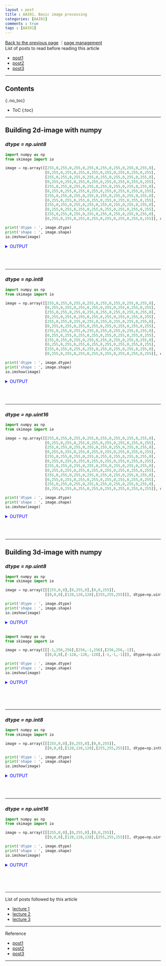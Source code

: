 ```yaml
---
layout : post
title : AAI01, Basic image processing
categories: [AAI01]
comments : true
tags : [AAI01]
---
```

[Back to the previous page](https://userdyk-github.github.io/Study.html) ｜<a href="https://github.com/userdyk-github/userdyk-github.github.io/blob/master/_posts/AAI01/2019-08-13-AAI01-Basic-image-processing.md" target="_blank">page management</a><br>
List of posts to read before reading this article
- <a href='https://userdyk-github.github.io/'>post1</a>
- <a href='https://userdyk-github.github.io/'>post2</a>
- <a href='https://userdyk-github.github.io/'>post3</a>

---

## Contents
{:.no_toc}

* ToC
{:toc}

<hr class="division1">

## **Building 2d-image with numpy**

### ***dtype = np.uint8***

```python
import numpy as np
from skimage import io

image = np.array([[255,0,255,0,255,0,255,0,255,0,255,0,255,0,255,0],
                  [0,255,0,255,0,255,0,255,0,255,0,255,0,255,0,255],
                  [255,0,255,0,255,0,255,0,255,0,255,0,255,0,255,0],
                  [0,255,0,255,0,255,0,255,0,255,0,255,0,255,0,255],
                  [255,0,255,0,255,0,255,0,255,0,255,0,255,0,255,0],
                  [0,255,0,255,0,255,0,255,0,255,0,255,0,255,0,255],
                  [255,0,255,0,255,0,255,0,255,0,255,0,255,0,255,0],
                  [0,255,0,255,0,255,0,255,0,255,0,255,0,255,0,255],
                  [255,0,255,0,255,0,255,0,255,0,255,0,255,0,255,0],
                  [0,255,0,255,0,255,0,255,0,255,0,255,0,255,0,255],
                  [255,0,255,0,255,0,255,0,255,0,255,0,255,0,255,0],
                  [0,255,0,255,0,255,0,255,0,255,0,255,0,255,0,255]], dtype=np.uint8)

print('dtype : ', image.dtype)
print('shape : ', image.shape)
io.imshow(image)
```
<details markdown="1">
<summary class='jb-small' style="color:blue">OUTPUT</summary>
<hr class='division3'>
<p>
  dtype :  uint8<br>
  shape :  (12, 16)<br>
  <matplotlib.image.AxesImage at 0x260c1d7d630>
</p>
![다운로드 (8)](https://user-images.githubusercontent.com/52376448/63788477-86e0bf80-c930-11e9-80ff-3959fe9caf3d.png)
<hr class='division3'>
</details>
<br><br><br>

---

### ***dtype = np.int8***

```python
import numpy as np
from skimage import io

image = np.array([[255,0,255,0,255,0,255,0,255,0,255,0,255,0,255,0],
                  [0,255,0,255,0,255,0,255,0,255,0,255,0,255,0,255],
                  [255,0,255,0,255,0,255,0,255,0,255,0,255,0,255,0],
                  [0,255,0,255,0,255,0,255,0,255,0,255,0,255,0,255],
                  [255,0,255,0,255,0,255,0,255,0,255,0,255,0,255,0],
                  [0,255,0,255,0,255,0,255,0,255,0,255,0,255,0,255],
                  [255,0,255,0,255,0,255,0,255,0,255,0,255,0,255,0],
                  [0,255,0,255,0,255,0,255,0,255,0,255,0,255,0,255],
                  [255,0,255,0,255,0,255,0,255,0,255,0,255,0,255,0],
                  [0,255,0,255,0,255,0,255,0,255,0,255,0,255,0,255],
                  [255,0,255,0,255,0,255,0,255,0,255,0,255,0,255,0],
                  [0,255,0,255,0,255,0,255,0,255,0,255,0,255,0,255]], dtype=np.int8)

print('dtype : ', image.dtype)
print('shape : ', image.shape)
io.imshow(image)
```
<details markdown="1">
<summary class='jb-small' style="color:blue">OUTPUT</summary>
<hr class='division3'>
<p>
  dtype :  int8<br>
  shape :  (12, 16)<br>
  <matplotlib.image.AxesImage at 0x260c1ddf208>
</p>
![다운로드 (9)](https://user-images.githubusercontent.com/52376448/63788479-86e0bf80-c930-11e9-905e-423fad817438.png)
<hr class='division3'>
</details>
<br><br><br>

---

### ***dtype = np.uint16***

```python
import numpy as np
from skimage import io

image = np.array([[255,0,255,0,255,0,255,0,255,0,255,0,255,0,255,0],
                  [0,255,0,255,0,255,0,255,0,255,0,255,0,255,0,255],
                  [255,0,255,0,255,0,255,0,255,0,255,0,255,0,255,0],
                  [0,255,0,255,0,255,0,255,0,255,0,255,0,255,0,255],
                  [255,0,255,0,255,0,255,0,255,0,255,0,255,0,255,0],
                  [0,255,0,255,0,255,0,255,0,255,0,255,0,255,0,255],
                  [255,0,255,0,255,0,255,0,255,0,255,0,255,0,255,0],
                  [0,255,0,255,0,255,0,255,0,255,0,255,0,255,0,255],
                  [255,0,255,0,255,0,255,0,255,0,255,0,255,0,255,0],
                  [0,255,0,255,0,255,0,255,0,255,0,255,0,255,0,255],
                  [255,0,255,0,255,0,255,0,255,0,255,0,255,0,255,0],
                  [0,255,0,255,0,255,0,255,0,255,0,255,0,255,0,255]], dtype=np.uint16)

print('dtype : ', image.dtype)
print('shape : ', image.shape)
io.imshow(image)
```
<details markdown="1">
<summary class='jb-small' style="color:blue">OUTPUT</summary>
<hr class='division3'>
<p>
  dtype :  uint16<br>
  shape :  (12, 16)<br>
  <matplotlib.image.AxesImage at 0x260c1e96208>
</p>
![다운로드 (10)](https://user-images.githubusercontent.com/52376448/63788476-86482900-c930-11e9-8fe8-5c9c48218b9d.png)
<hr class='division3'>
</details>
<br><br><br>



<hr class="division2">

## **Building 3d-image with numpy**

### ***dtype = np.uint8***

```python
import numpy as np
from skimage import io

image = np.array([[[255,0,0],[0,255,0],[0,0,255]],
                  [[0,0,0],[128,128,128],[255,255,255]]], dtype=np.uint8)

print('dtype : ', image.dtype)
print('shape : ', image.shape)
io.imshow(image)
```
<details markdown="1">
<summary class='jb-small' style="color:blue">OUTPUT</summary>
<hr class='division3'>
<p>
  dtype :  uint8<br>
  shape :  (2, 3, 3)<br>
  <matplotlib.image.AxesImage at 0x260c4e91208>
</p>
![다운로드 (12)](https://user-images.githubusercontent.com/52376448/63789907-40409480-c933-11e9-918c-2d215de9965f.png)
<hr class='division3'>
</details>
<br>

```python
import numpy as np
from skimage import io

image = np.array([[[-1,256,256],[256,-1,256],[256,256,-1]],
                  [[0,0,0],[-128,-128,-128],[-1,-1,-1]]], dtype=np.uint8)

print('dtype : ', image.dtype)
print('shape : ', image.shape)
io.imshow(image)
```
<details markdown="1">
<summary class='jb-small' style="color:blue">OUTPUT</summary>
<hr class='division3'>
<p>
  dtype :  uint8<br>
  shape :  (2, 3, 3)<br>
  <matplotlib.image.AxesImage at 0x260c516d588>
</p>
![다운로드](https://user-images.githubusercontent.com/52376448/63790211-cd83e900-c933-11e9-9451-cdcffef179e7.png)
<hr class='division3'>
</details>


<br><br><br>

---

### ***dtype = np.int8***

```python
import numpy as np
from skimage import io

image = np.array([[[255,0,0],[0,255,0],[0,0,255]],
                  [[0,0,0],[128,128,128],[255,255,255]]], dtype=np.int8)

print('dtype : ', image.dtype)
print('shape : ', image.shape)
io.imshow(image)
```
<details markdown="1">
<summary class='jb-small' style="color:blue">OUTPUT</summary>
<hr class='division3'>
<p>
  dtype :  int8<br>
  shape :  (2, 3, 3)<br>
  <matplotlib.image.AxesImage at 0x260c51ca898>
</p>
![다운로드 (1)](https://user-images.githubusercontent.com/52376448/63790589-89ddaf00-c934-11e9-8570-b7487526b92f.png)
<hr class='division3'>
</details>
<br><br><br>

---

### ***dtype = np.uint16***

```python
import numpy as np
from skimage import io

image = np.array([[[255,0,0],[0,255,0],[0,0,255]],
                  [[0,0,0],[128,128,128],[255,255,255]]], dtype=np.uint16)

print('dtype : ', image.dtype)
print('shape : ', image.shape)
io.imshow(image)
```
<details markdown="1">
<summary class='jb-small' style="color:blue">OUTPUT</summary>
<hr class='division3'>
<p>
  dtype :  uint16<br>
  shape :  (2, 3, 3)<br>
  <matplotlib.image.AxesImage at 0x260c5282358>
</p>
![다운로드 (2)](https://user-images.githubusercontent.com/52376448/63790648-aed22200-c934-11e9-84f1-bc4bfdd7c418.png)
<hr class='division3'>
</details>

<br><br><br>

<hr class="division1">

List of posts followed by this article
- <a href="https://www.youtube.com/playlist?list=PLwfJJiO20qkDue05S5MNhgYNnClMVlagN" target="_blank">lecture 1</a>
- <a href='https://www.youtube.com/playlist?list=PLRx0vPvlEmdBx9X5xSgcEk4CEbzEiws8C' target="_blanl">lecture 2</a>
- <a href='https://www.youtube.com/playlist?list=PL-xmlFOn6TUKlxlh3PIuAzHkJakFlcDvY' target="_blank">lecture 3</a>

---

Reference
- [post1](https://userdyk-github.github.io/)
- <a href='https://userdyk-github.github.io/'>post2</a>
- <a href='https://userdyk-github.github.io/'>post3</a>

---
